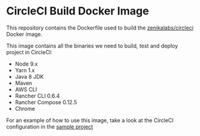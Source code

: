 # CircleCI Build Docker Image

This repository contains the Dockerfile used to build the 
[zenikalabs/circleci](https://hub.docker.com/r/zenikalabs/circleci/) Docker image. 

This image contains all the binaries we need to build, test and deploy project in CircleCI:
- Node 9.x
- Yarn 1.x
- Java 8 JDK
- Maven
- AWS CLI
- Rancher CLI 0.6.4
- Rancher Compose 0.12.5
- Chrome

For an example of how to use this image, take a look at the CircleCI configuration in the [sample project]()
